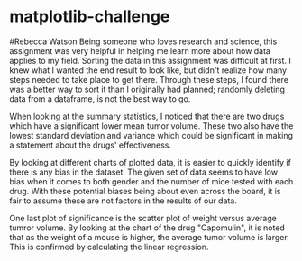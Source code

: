 # matplotlib-challenge
#Rebecca Watson
Being someone who loves research and science, this assignment was very helpful in helping me learn more about how data applies to my field. Sorting the data in this assignment was difficult at first. I knew what I wanted the end result to look like, but didn't realize how many steps needed to take place to get there. Through these steps, I found there was a better way to sort it than I originally had planned; randomly deleting data from a dataframe, is not the best way to go. 

When looking at the summary statistics, I noticed that there are two drugs which have a significant lower mean tumor volume. These two also have the lowest standard deviation and variance which could be significant in making a statement about the drugs' effectiveness. 

By looking at different charts of plotted data, it is easier to quickly identify if there is any bias in the dataset. The given set of data seems to have low bias when it comes to both gender and the number of mice tested with each drug. With these potential biases being about even across the board, it is fair to assume these are not factors in the results of our data. 

One last plot of significance is the scatter plot of weight versus average tumror volume. By looking at the chart of the drug "Capomulin", it is noted that as the weight of a mouse is higher, the average tumor volume is larger. This is confirmed by calculating the linear regression. 